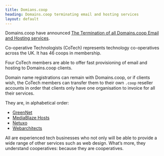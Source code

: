 ```yaml
---
title: Domians.coop
heading: Domains.coop terminating email and hosting services
layout: default
---
```


Domains.coop have announced [The Termination of all Domains.coop Email and Hosting services](https://domains.coop/support/).

Co-operative Technologists (CoTech) represents technology co-operatives across the UK. It has 46 coops in membership.

Four CoTech members are able to offer fast provisioning of email and hosting to Domains.coop clients.

Domain name registrations can remain with Domains.coop, or if clients wish, the CoTech members can transfer them to their own <code>.coop</code> reseller accounts in order that clients only have one organisation to invoice for all their services.

They are, in alphabetical order:

* [GreenNet](/co-op/greennet)
* [MediaBlaze Hosts](/co-op/mediablaze-hosts)
* [Netuxo](/co-op/netuxo)
* [Webarchitects](/co-op/webarchitects)

All are experienced tech businesses who not only will be able to provide a wide range of other services such as web design. What’s more, they understand cooperatives: because they are cooperatives.


